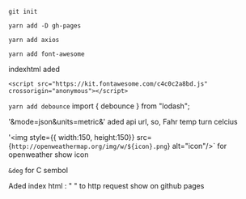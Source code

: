 `git init`

`yarn add -D gh-pages`

`yarn add axios`


`yarn add font-awesome`
<!--fontawesom--> indexhtml aded
    <script src="https://kit.fontawesome.com/c4c0c2a8bd.js" crossorigin="anonymous"></script>

 

 `yarn add debounce` 
 import { debounce } from "lodash";



'&mode=json&units=metric&' aded api url, so, Fahr temp turn celcius

 '<img  style={{ width:150, height:150}} src={`http://openweathermap.org/img/w/${icon}.png`} alt="icon"/>`  for openweather show icon

`&deg` for C sembol


  Aded index html <head> :
  " <meta http-equiv="Content-Security-Policy" content="upgrade-insecure-requests"> " to http request show on github pages







